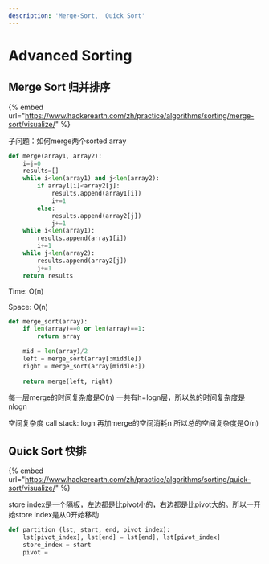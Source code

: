 ```yaml
---
description: 'Merge-Sort,  Quick Sort'
---
```


# Advanced Sorting

## Merge Sort 归并排序

{% embed url="https://www.hackerearth.com/zh/practice/algorithms/sorting/merge-sort/visualize/" %}

子问题：如何merge两个sorted array

```python
def merge(array1, array2):
    i=j=0
    results=[]
    while i<len(array1) and j<len(array2):
        if array1[i]<array2[j]:
            results.append(array1[i])
            i+=1
        else:
            results.append(array2[j])
            j+=1
    while i<len(array1):
        results.append(array1[i])
        i+=1
    while j<len(array2):
        results.append(array2[j])
        j+=1
    return results
```

Time: O\(n\)

Space: O\(n\)

```python
def merge_sort(array):
    if len(array)==0 or len(array)==1:
        return array
    
    mid = len(array)/2
    left = merge_sort(array[:middle])
    right = merge_sort(array[middle:])
    
    return merge(left, right)
```

每一层merge的时间复杂度是O\(n\) 一共有h=logn层，所以总的时间复杂度是nlogn

空间复杂度 call stack: logn 再加merge的空间消耗n 所以总的空间复杂度是O\(n\)

## Quick Sort 快排

{% embed url="https://www.hackerearth.com/zh/practice/algorithms/sorting/quick-sort/visualize/" %}

store index是一个隔板，左边都是比pivot小的，右边都是比pivot大的。所以一开始store index是从0开始移动

```python
def partition (lst, start, end, pivot_index):
    lst[pivot_index], lst[end] = lst[end], lst[pivot_index]
    store_index = start
    pivot =  
```

